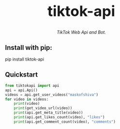 <h1 align="center" style="font-size: 3rem;">
tiktok-api
</h1>
<p align="center">
<em>TikTok Web Api and Bot.</em></p>
<p>
<h2>Install with pip:</h2><p>

pip install tiktok-api
<p>
    
## Quickstart
```python
from tiktokapi import api
api = api.Api()
videos = api.get_user_videos("maskofshiva")
for video in videos:
    print(video)
    print(get_video_url(video))
    print(api.get_meta_title(video))
    print(api.get_likes_count(video), "likes")
    print(api.get_comment_count(video), "comments")
```
